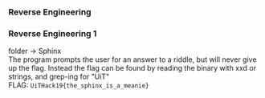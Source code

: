 ### Reverse Engineering

### Reverse Engineering 1
folder -> Sphinx <br>
The program prompts the user for an answer to a riddle, but will never give up the flag. Instead the flag can be found by reading the binary with xxd or strings, and grep-ing for "UiT" <br>
FLAG: `UiTHack19{the_sphinx_is_a_meanie}`